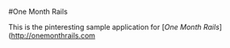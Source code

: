 #One Month Rails

This is the pinteresting sample application for
[*One Month Rails*](http://onemonthrails.com

